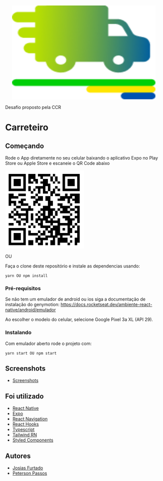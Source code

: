 <p align="center">
  <img width="460" height="300" src="https://github.com/JosiasFurtado/projectCCR/blob/master/assets/logo.png">
</p>

Desafio proposto pela CCR

# Carreteiro

## Começando

Rode o App diretamente no seu celular baixando o aplicativo Expo no Play Store ou Apple Store e escaneie o QR Code abaixo

![QRCode](https://github.com/JosiasFurtado/projectCCR/blob/master/screenshots/qrcode.png)

OU

Faça o clone deste repositório e instale as dependencias usando:

```
yarn OU npm install
```

### Pré-requisitos

Se não tem um emulador de android ou ios siga a documentação de instalação do genymotion: https://docs.rocketseat.dev/ambiente-react-native/android/emulador

Ao escolher o modelo do celular, selecione Google Pixel 3a XL (API 29).

### Instalando

Com emulador aberto rode o projeto com:

```
yarn start OU npm start
```

## Screenshots

- [Screenshots](https://github.com/JosiasFurtado/projectCCR/blob/master/screenshots/README.MD)

## Foi utilizado

- [React Native](https://facebook.github.io/react-native/docs/getting-started)
- [Expo](https://docs.expo.io/versions/latest/)
- [React Navigation](https://reactnavigation.org/)
- [React Hooks](https://pt-br.reactjs.org/docs/hooks-overview.html)
- [Typescript](https://www.typescriptlang.org/docs/home.html)
- [Tailwind RN](https://github.com/vadimdemedes/tailwind-rn)
- [Styled Components](https://styled-components.com/)

## Autores

- [Josias Furtado](https://github.com/josiasfurtado)
- [Peterson Passos](https://github.com/PetersonJFP)
